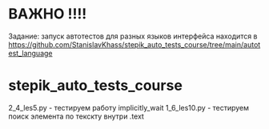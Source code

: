 # ВАЖНО !!!!
Задание: запуск автотестов для разных языков интерфейса
находится в https://github.com/StanislavKhass/stepik_auto_tests_course/tree/main/autotest_language

# stepik_auto_tests_course
2_4_les5.py - тестируем работу implicitly_wait
1_6_les10.py - тестируем поиск элемента по текскту внутри .text

